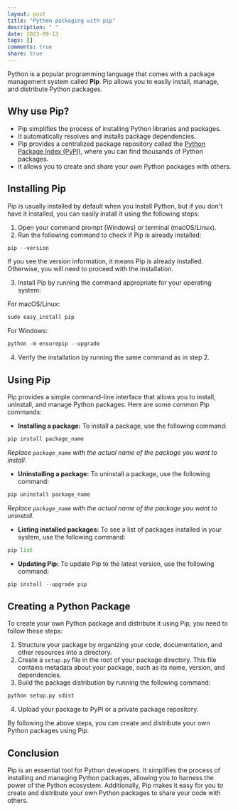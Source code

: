 ```yaml
---
layout: post
title: "Python packaging with pip"
description: " "
date: 2023-09-13
tags: []
comments: true
share: true
---
```


Python is a popular programming language that comes with a package management system called **Pip**. Pip allows you to easily install, manage, and distribute Python packages.

## Why use Pip?

* Pip simplifies the process of installing Python libraries and packages.
* It automatically resolves and installs package dependencies.
* Pip provides a centralized package repository called the [Python Package Index (PyPI)](https://pypi.org/), where you can find thousands of Python packages.
* It allows you to create and share your own Python packages with others.

## Installing Pip

Pip is usually installed by default when you install Python, but if you don't have it installed, you can easily install it using the following steps:

1. Open your command prompt (Windows) or terminal (macOS/Linux).
2. Run the following command to check if Pip is already installed:

```python
pip --version
```

If you see the version information, it means Pip is already installed. Otherwise, you will need to proceed with the installation.

3. Install Pip by running the command appropriate for your operating system:

For macOS/Linux:

```python
sudo easy_install pip
```

For Windows:

```python
python -m ensurepip --upgrade
```

4. Verify the installation by running the same command as in step 2.

## Using Pip

Pip provides a simple command-line interface that allows you to install, uninstall, and manage Python packages. Here are some common Pip commands:

* **Installing a package:** To install a package, use the following command:

```python
pip install package_name
```
*Replace `package_name` with the actual name of the package you want to install.*

* **Uninstalling a package:** To uninstall a package, use the following command:

```python
pip uninstall package_name
```
*Replace `package_name` with the actual name of the package you want to uninstall.*

* **Listing installed packages:** To see a list of packages installed in your system, use the following command:

```python
pip list
```

* **Updating Pip:** To update Pip to the latest version, use the following command:

```python
pip install --upgrade pip
```

## Creating a Python Package

To create your own Python package and distribute it using Pip, you need to follow these steps:

1. Structure your package by organizing your code, documentation, and other resources into a directory.
2. Create a `setup.py` file in the root of your package directory. This file contains metadata about your package, such as its name, version, and dependencies.
3. Build the package distribution by running the following command:

```python
python setup.py sdist
```

4. Upload your package to PyPI or a private package repository.

By following the above steps, you can create and distribute your own Python packages using Pip.

## Conclusion

Pip is an essential tool for Python developers. It simplifies the process of installing and managing Python packages, allowing you to harness the power of the Python ecosystem. Additionally, Pip makes it easy for you to create and distribute your own Python packages to share your code with others.